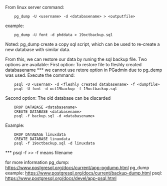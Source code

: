 From linux server
command:
```
    pg_dump -U <username> -d <databasename> > <outputfile>
```
example:
```
    pg_dump -U font -d phddata > 19octbackup.sql
```
Noted: pg_dump create a copy sql script, which can be used to re-create a new database with similar data.


From this, we can restore our data by runing the sql backup file. Two options are available:
First option:
To restore <dump> file to fleshly created databasename
*** we cannot use retore option in PGadmin due to pg_demp was used.
Execute the command:
```
    psql -U <usernam> -d <fleshly created databasename> -f <dumpfile>
    psql -U font -d oct19backup -f 19octbackup.sql
```

Second option:
The old database can be discarded
```
    DROP DATABASE <databasename> 
    CREATE DATABASE <databasename>
    psql -f backup.sql -d <databasename>
```
Example:
```
    DROP DATABASE linuxdata 
    CREATE DATABASE linuxdata
    psql -f 19octbackup.sql -d linuxdata
```

*** psql -f >> -f means filename

for more information
pg_dump: https://www.postgresql.org/docs/current/app-pgdump.html
pg_dump example: https://www.postgresql.org/docs/current/backup-dump.html
psql: https://www.postgresql.org/docs/devel/app-psql.html
